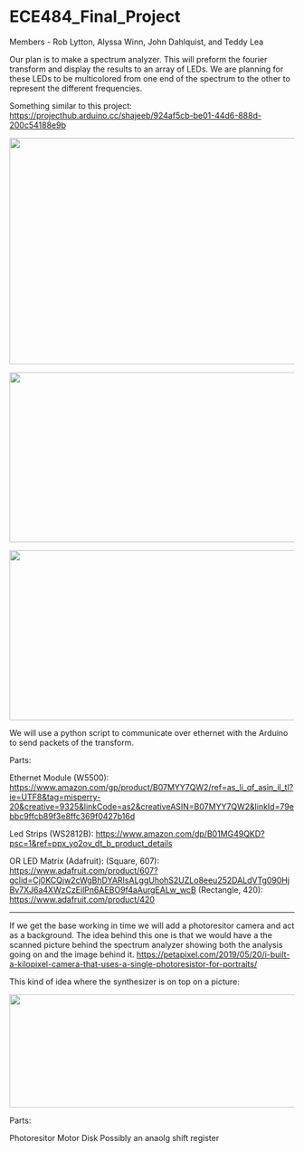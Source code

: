 # ECE484_Final_Project

Members - Rob Lytton, Alyssa Winn, John Dahlquist, and Teddy Lea

Our plan is to make a spectrum analyzer. 
This will preform the fourier transform and display the results to an array of LEDs.  We are planning for these LEDs to be multicolored from one end of the spectrum to the other to represent the different frequencies.

Something similar to this project:
https://projecthub.arduino.cc/shajeeb/924af5cb-be01-44d6-888d-200c54188e9b
<p align="center">
  <img width="600" height="400" src= https://user-images.githubusercontent.com/95442814/225405335-9c833da3-c541-4728-874f-bafeebf9d219.png>
</p>
  
<p align="center">
  <img width="600" height="300" src= https://user-images.githubusercontent.com/95442814/225405623-d3ffba57-ff7c-4a81-aaff-b2ea86bff315.png>
</p>

<p align="center">
  <img width="600" height="300" src= https://https://i.imgur.com/GPvFUbU.jpg](https://i.imgur.com/GPvFUbU.jpg>
</p>



We will use a python script to communicate over ethernet with the Arduino to send packets of the transform.

Parts:

Ethernet Module (W5500): https://www.amazon.com/gp/product/B07MYY7QW2/ref=as_li_qf_asin_il_tl?ie=UTF8&tag=misperry-20&creative=9325&linkCode=as2&creativeASIN=B07MYY7QW2&linkId=79ebbc9ffcb89f3e8ffc369f0427b16d

Led Strips (WS2812B): https://www.amazon.com/dp/B01MG49QKD?psc=1&ref=ppx_yo2ov_dt_b_product_details

OR LED Matrix (Adafruit): (Square, 607):
                           https://www.adafruit.com/product/607?gclid=Cj0KCQjw2cWgBhDYARIsALggUhohS2UZLo8eeu252DALdVTg090HjBv7XJ6a4XWzCzEilPn6AEBO9f4aAurgEALw_wcB
                           (Rectangle, 420): https://www.adafruit.com/product/420

-----------------------------------------

If we get the base working in time we will add a photoresitor camera and act as a background.  The idea behind this one is that we would have a the scanned picture behind the spectrum analyzer showing both the analysis going on and the image behind it. 
https://petapixel.com/2019/05/20/i-built-a-kilopixel-camera-that-uses-a-single-photoresistor-for-portraits/

This kind of idea where the synthesizer is on top on a picture:
<p align="center">
  <img width="600" height="200" src= https://user-images.githubusercontent.com/95442814/225406496-231b97b7-3ce5-47a5-bd06-ada7c2e406a0.png>
</p>

Parts:

Photoresitor 
Motor
Disk
Possibly an anaolg shift register


